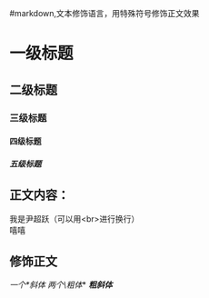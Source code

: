 #markdown,文本修饰语言，用特殊符号修饰正文效果 <br>
# 一级标题
## 二级标题
### 三级标题
#### 四级标题
##### 五级标题

## 正文内容：
我是尹超跃（可以用\<br\>进行换行）<br>
嘻嘻
## 修饰正文
 *一个\*斜体*
 **两个*\粗体**
***粗斜体***

